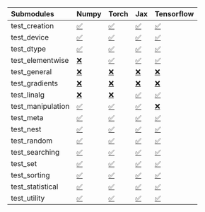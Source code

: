 | Submodules        | Numpy                                                                                                                           | Torch                                                                                                                           | Jax                                                                                                                             | Tensorflow                                                                                                                      |
|:------------------|:--------------------------------------------------------------------------------------------------------------------------------|:--------------------------------------------------------------------------------------------------------------------------------|:--------------------------------------------------------------------------------------------------------------------------------|:--------------------------------------------------------------------------------------------------------------------------------|
| test_creation     | <a href="https://github.com/unifyai/ivy/runs/8136934791?check_suite_focus=true" rel="noopener noreferrer" target="_blank">✅</a> | <a href="https://github.com/unifyai/ivy/runs/8136937845?check_suite_focus=true" rel="noopener noreferrer" target="_blank">✅</a> | <a href="https://github.com/unifyai/ivy/runs/8136941548?check_suite_focus=true" rel="noopener noreferrer" target="_blank">✅</a> | <a href="https://github.com/unifyai/ivy/runs/8136944694?check_suite_focus=true" rel="noopener noreferrer" target="_blank">✅</a> |
| test_device       | <a href="https://github.com/unifyai/ivy/runs/8136934941?check_suite_focus=true" rel="noopener noreferrer" target="_blank">✅</a> | <a href="https://github.com/unifyai/ivy/runs/8136937989?check_suite_focus=true" rel="noopener noreferrer" target="_blank">✅</a> | <a href="https://github.com/unifyai/ivy/runs/8136941648?check_suite_focus=true" rel="noopener noreferrer" target="_blank">✅</a> | <a href="https://github.com/unifyai/ivy/runs/8136944841?check_suite_focus=true" rel="noopener noreferrer" target="_blank">✅</a> |
| test_dtype        | <a href="https://github.com/unifyai/ivy/runs/8136935102?check_suite_focus=true" rel="noopener noreferrer" target="_blank">✅</a> | <a href="https://github.com/unifyai/ivy/runs/8136938144?check_suite_focus=true" rel="noopener noreferrer" target="_blank">✅</a> | <a href="https://github.com/unifyai/ivy/runs/8136941835?check_suite_focus=true" rel="noopener noreferrer" target="_blank">✅</a> | <a href="https://github.com/unifyai/ivy/runs/8136944979?check_suite_focus=true" rel="noopener noreferrer" target="_blank">✅</a> |
| test_elementwise  | <a href="https://github.com/unifyai/ivy/runs/8136935260?check_suite_focus=true" rel="noopener noreferrer" target="_blank">❌</a> | <a href="https://github.com/unifyai/ivy/runs/8136938329?check_suite_focus=true" rel="noopener noreferrer" target="_blank">✅</a> | <a href="https://github.com/unifyai/ivy/runs/8136942106?check_suite_focus=true" rel="noopener noreferrer" target="_blank">✅</a> | <a href="https://github.com/unifyai/ivy/runs/8136945143?check_suite_focus=true" rel="noopener noreferrer" target="_blank">✅</a> |
| test_general      | <a href="https://github.com/unifyai/ivy/runs/8136935569?check_suite_focus=true" rel="noopener noreferrer" target="_blank">❌</a> | <a href="https://github.com/unifyai/ivy/runs/8136938499?check_suite_focus=true" rel="noopener noreferrer" target="_blank">❌</a> | <a href="https://github.com/unifyai/ivy/runs/8136942288?check_suite_focus=true" rel="noopener noreferrer" target="_blank">❌</a> | <a href="https://github.com/unifyai/ivy/runs/8136945347?check_suite_focus=true" rel="noopener noreferrer" target="_blank">❌</a> |
| test_gradients    | <a href="https://github.com/unifyai/ivy/runs/8136935813?check_suite_focus=true" rel="noopener noreferrer" target="_blank">❌</a> | <a href="https://github.com/unifyai/ivy/runs/8136938689?check_suite_focus=true" rel="noopener noreferrer" target="_blank">❌</a> | <a href="https://github.com/unifyai/ivy/runs/8136942504?check_suite_focus=true" rel="noopener noreferrer" target="_blank">❌</a> | <a href="https://github.com/unifyai/ivy/runs/8136945570?check_suite_focus=true" rel="noopener noreferrer" target="_blank">❌</a> |
| test_linalg       | <a href="https://github.com/unifyai/ivy/runs/8136936010?check_suite_focus=true" rel="noopener noreferrer" target="_blank">❌</a> | <a href="https://github.com/unifyai/ivy/runs/8136938933?check_suite_focus=true" rel="noopener noreferrer" target="_blank">❌</a> | <a href="https://github.com/unifyai/ivy/runs/8136942712?check_suite_focus=true" rel="noopener noreferrer" target="_blank">✅</a> | <a href="https://github.com/unifyai/ivy/runs/8136945850?check_suite_focus=true" rel="noopener noreferrer" target="_blank">✅</a> |
| test_manipulation | <a href="https://github.com/unifyai/ivy/runs/8136936207?check_suite_focus=true" rel="noopener noreferrer" target="_blank">✅</a> | <a href="https://github.com/unifyai/ivy/runs/8136939177?check_suite_focus=true" rel="noopener noreferrer" target="_blank">✅</a> | <a href="https://github.com/unifyai/ivy/runs/8136942913?check_suite_focus=true" rel="noopener noreferrer" target="_blank">✅</a> | <a href="https://github.com/unifyai/ivy/runs/8136946011?check_suite_focus=true" rel="noopener noreferrer" target="_blank">❌</a> |
| test_meta         | <a href="https://github.com/unifyai/ivy/runs/8136936397?check_suite_focus=true" rel="noopener noreferrer" target="_blank">✅</a> | <a href="https://github.com/unifyai/ivy/runs/8136939422?check_suite_focus=true" rel="noopener noreferrer" target="_blank">✅</a> | <a href="https://github.com/unifyai/ivy/runs/8136943157?check_suite_focus=true" rel="noopener noreferrer" target="_blank">✅</a> | <a href="https://github.com/unifyai/ivy/runs/8136946182?check_suite_focus=true" rel="noopener noreferrer" target="_blank">✅</a> |
| test_nest         | <a href="https://github.com/unifyai/ivy/runs/8136936595?check_suite_focus=true" rel="noopener noreferrer" target="_blank">✅</a> | <a href="https://github.com/unifyai/ivy/runs/8136939582?check_suite_focus=true" rel="noopener noreferrer" target="_blank">✅</a> | <a href="https://github.com/unifyai/ivy/runs/8136943395?check_suite_focus=true" rel="noopener noreferrer" target="_blank">✅</a> | <a href="https://github.com/unifyai/ivy/runs/8136946374?check_suite_focus=true" rel="noopener noreferrer" target="_blank">✅</a> |
| test_random       | <a href="https://github.com/unifyai/ivy/runs/8136936795?check_suite_focus=true" rel="noopener noreferrer" target="_blank">✅</a> | <a href="https://github.com/unifyai/ivy/runs/8136939741?check_suite_focus=true" rel="noopener noreferrer" target="_blank">✅</a> | <a href="https://github.com/unifyai/ivy/runs/8136943602?check_suite_focus=true" rel="noopener noreferrer" target="_blank">✅</a> | <a href="https://github.com/unifyai/ivy/runs/8136946539?check_suite_focus=true" rel="noopener noreferrer" target="_blank">✅</a> |
| test_searching    | <a href="https://github.com/unifyai/ivy/runs/8136936981?check_suite_focus=true" rel="noopener noreferrer" target="_blank">✅</a> | <a href="https://github.com/unifyai/ivy/runs/8136939906?check_suite_focus=true" rel="noopener noreferrer" target="_blank">✅</a> | <a href="https://github.com/unifyai/ivy/runs/8136943817?check_suite_focus=true" rel="noopener noreferrer" target="_blank">✅</a> | <a href="https://github.com/unifyai/ivy/runs/8136946691?check_suite_focus=true" rel="noopener noreferrer" target="_blank">✅</a> |
| test_set          | <a href="https://github.com/unifyai/ivy/runs/8136937208?check_suite_focus=true" rel="noopener noreferrer" target="_blank">✅</a> | <a href="https://github.com/unifyai/ivy/runs/8136940112?check_suite_focus=true" rel="noopener noreferrer" target="_blank">✅</a> | <a href="https://github.com/unifyai/ivy/runs/8136943967?check_suite_focus=true" rel="noopener noreferrer" target="_blank">✅</a> | <a href="https://github.com/unifyai/ivy/runs/8136946893?check_suite_focus=true" rel="noopener noreferrer" target="_blank">✅</a> |
| test_sorting      | <a href="https://github.com/unifyai/ivy/runs/8136937359?check_suite_focus=true" rel="noopener noreferrer" target="_blank">✅</a> | <a href="https://github.com/unifyai/ivy/runs/8136940368?check_suite_focus=true" rel="noopener noreferrer" target="_blank">✅</a> | <a href="https://github.com/unifyai/ivy/runs/8136944129?check_suite_focus=true" rel="noopener noreferrer" target="_blank">✅</a> | <a href="https://github.com/unifyai/ivy/runs/8136947071?check_suite_focus=true" rel="noopener noreferrer" target="_blank">✅</a> |
| test_statistical  | <a href="https://github.com/unifyai/ivy/runs/8136937523?check_suite_focus=true" rel="noopener noreferrer" target="_blank">✅</a> | <a href="https://github.com/unifyai/ivy/runs/8136940655?check_suite_focus=true" rel="noopener noreferrer" target="_blank">✅</a> | <a href="https://github.com/unifyai/ivy/runs/8136944278?check_suite_focus=true" rel="noopener noreferrer" target="_blank">✅</a> | <a href="https://github.com/unifyai/ivy/runs/8136947239?check_suite_focus=true" rel="noopener noreferrer" target="_blank">✅</a> |
| test_utility      | <a href="https://github.com/unifyai/ivy/runs/8136937680?check_suite_focus=true" rel="noopener noreferrer" target="_blank">✅</a> | <a href="https://github.com/unifyai/ivy/runs/8136940885?check_suite_focus=true" rel="noopener noreferrer" target="_blank">✅</a> | <a href="https://github.com/unifyai/ivy/runs/8136944551?check_suite_focus=true" rel="noopener noreferrer" target="_blank">✅</a> | <a href="https://github.com/unifyai/ivy/runs/8136947392?check_suite_focus=true" rel="noopener noreferrer" target="_blank">✅</a> |